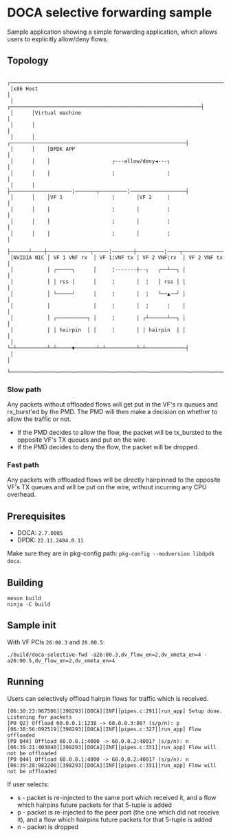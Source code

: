 # DOCA selective forwarding sample
Sample application showing a simple forwarding application, which allows users to explicitly allow/deny flows.

##  Topology
```
 ┌─────────────────────────────────────────────────────────────────────┐
 │x86 Host                                                             │
 │      ┌──────────────────────────────────────────────────────────────┤
 │      │Virtual machine                                               │
 │      │                                                              │
 │      │    ┌─────────────────────────────────────────────────────────┤
 │      │    │DPDK APP                                                 │
 │      │    │                    ┌---allow/deny◄---┐                  │
 │      │    │                    ¦                 ¦                  │
 │      │    ├────────────────────¦───────┬─────────¦──────────────────┤
 │      │    │VF 1                ¦       │VF 2     ¦                  │
 │      │    │                    ¦       │         ¦                  │
 │      │    │                    ¦       │         ¦                  │
 │      │    │                    ¦       │         ¦                  │
 ├──────┴────┼──────────────┬─────¦───────┼─────────¦────┬─────────────┤
 │NVIDIA NIC │ VF 1 VNF rx  │ VF 1¦VNF tx │ VF 2 VNF¦rx  │ VF 2 VNF tx │
 │           │ ┌─────┐      │     ¦-------┼--┐   ┌──┴──┐ │             │
 │           │ │ rss │      │     ¦       │  ¦   │ rss │ │             │
 │           │ └─────┘      │     ¦       │  ¦   └──▲──┘ │             │
 │           │              │     ¦       │  ¦      ¦    │             │
 │           │ ┌──────────┐ │     ¦       │ ┌┴──────┴──┐ │             │
 │           │ │ hairpin  │ │     ¦       │ │ hairpin  │ │             │
 │           └─┴──────────┴─┴─────▼───────┴─┴──────────┴─┴─────────────┤
 │                                                                     │
 └─────────────────────────────────────────────────────────────────────┘
```

### Slow path
Any packets without offloaded flows will get put in the VF's rx queues and rx_burst'ed by the PMD. The PMD will then make a decision on whether to allow the traffic or not.

* If the PMD decides to allow the flow, the packet will be tx_bursted to the opposite VF's TX queues and put on the wire.
* If the PMD decides to deny the flow, the packet will be dropped.

### Fast path
Any packets with offloaded flows will be directly hairpinned to the opposite VF's TX queues and will be put on the wire, without incurring any CPU overhead.

## Prerequisites
* DOCA: `2.7.0085`
* DPDK: `22.11.2404.0.11`

Make sure they are in pkg-config path: `pkg-config --modversion libdpdk doca`.

## Building
```
meson build
ninja -C build
```

## Sample init
With VF PCIs `26:00.3` and `26.00.5`:
```
./build/doca-selective-fwd -a26:00.3,dv_flow_en=2,dv_xmeta_en=4 -a26:00.5,dv_flow_en=2,dv_xmeta_en=4
```

## Running
Users can selectively offload hairpin flows for traffic which is received.
```
[06:38:23:967506][398293][DOCA][INF][pipes.c:291][run_app] Setup done. Listening for packets
[P0 Q2] Offload 60.0.0.1:1238 -> 60.0.0.3:80? (s/p/n): p
[06:38:56:092519][398293][DOCA][INF][pipes.c:327][run_app] Flow offloaded
[P0 Q44] Offload 60.0.0.1:4000 -> 60.0.0.2:4001? (s/p/n): n
[06:39:21:403840][398293][DOCA][INF][pipes.c:331][run_app] Flow will not be offloaded
[P0 Q44] Offload 60.0.0.1:4000 -> 60.0.0.2:4001? (s/p/n): n
[06:39:28:982206][398293][DOCA][INF][pipes.c:331][run_app] Flow will not be offloaded
```
If user selects:
* s - packet is re-injected to the same port which received it, and a flow which hairpins future packets for that 5-tuple is added
* p - packet is re-injected to the peer port (the one which did not receive it), and a flow which hairpins future packets for that 5-tuple is added
* n - packet is dropped
